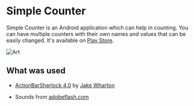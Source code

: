 Simple Counter
==============
Simple Counter is an Android application which can help in counting. You can have multiple
counters with their own names and values that can be easily changed. It's available on [Play Store][1].

![Art][2]

What was used
-------------
* [ActionBarSherlock 4.0][3] by [Jake Wharton][4]
* Sounds from [adobeflash.com][5]


  [1]: https://play.google.com/store/apps/details?id=me.tsukanov.counter
  [2]: https://github.com/Tsukanov/Simple-Counter/raw/master/stuff/art.png
  [3]: http://actionbarsherlock.com/
  [4]: http://jakewharton.com/
  [5]: http://www.adobeflash.com/download/sounds/clicks/